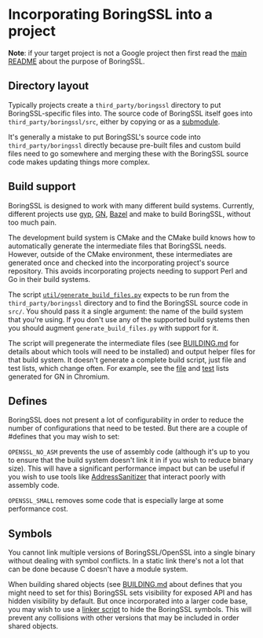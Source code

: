 # Incorporating BoringSSL into a project

**Note**: if your target project is not a Google project then first read the [main README](/README.md) about the purpose of BoringSSL.

## Directory layout

Typically projects create a `third_party/boringssl` directory to put BoringSSL-specific files into. The source code of BoringSSL itself goes into `third_party/boringssl/src`, either by copying or as a [submodule](https://git-scm.com/docs/git-submodule).

It's generally a mistake to put BoringSSL's source code into `third_party/boringssl` directly because pre-built files and custom build files need to go somewhere and merging these with the BoringSSL source code makes updating things more complex.

## Build support

BoringSSL is designed to work with many different build systems. Currently, different projects use [gyp](https://gyp.gsrc.io/), [GN](https://chromium.googlesource.com/chromium/src/+/master/tools/gn/docs/quick_start.md), [Bazel](http://bazel.io/) and make to build BoringSSL, without too much pain.

The development build system is CMake and the CMake build knows how to automatically generate the intermediate files that BoringSSL needs. However, outside of the CMake environment, these intermediates are generated once and checked into the incorporating project's source repository. This avoids incorporating projects needing to support Perl and Go in their build systems.

The script [`util/generate_build_files.py`](/util/generate_build_files.py) expects to be run from the `third_party/boringssl` directory and to find the BoringSSL source code in `src/`. You should pass it a single argument: the name of the build system that you're using. If you don't use any of the supported build systems then you should augment `generate_build_files.py` with support for it.

The script will pregenerate the intermediate files (see [BUILDING.md](/BUILDING.md) for details about which tools will need to be installed) and output helper files for that build system. It doesn't generate a complete build script, just file and test lists, which change often. For example, see the [file](https://code.google.com/p/chromium/codesearch#chromium/src/third_party/boringssl/BUILD.generated.gni) and [test](https://code.google.com/p/chromium/codesearch#chromium/src/third_party/boringssl/BUILD.generated_tests.gni) lists generated for GN in Chromium.

## Defines

BoringSSL does not present a lot of configurability in order to reduce the number of configurations that need to be tested. But there are a couple of #defines that you may wish to set:

`OPENSSL_NO_ASM` prevents the use of assembly code (although it's up to you to ensure that the build system doesn't link it in if you wish to reduce binary size). This will have a significant performance impact but can be useful if you wish to use tools like [AddressSanitizer](http://clang.llvm.org/docs/AddressSanitizer.html) that interact poorly with assembly code.

`OPENSSL_SMALL` removes some code that is especially large at some performance cost.

## Symbols

You cannot link multiple versions of BoringSSL/OpenSSL into a single binary without dealing with symbol conflicts. In a static link there's not a lot that can be done because C doesn't have a module system.

When building shared objects (see [BUILDING.md](/BUILDING.md) about defines that you might need to set for this) BoringSSL sets visibility for exposed API and has hidden visibility by default. But once incorporated into a larger code base, you may wish to use a [linker script](https://sourceware.org/binutils/docs/ld/Scripts.html) to hide the BoringSSL symbols. This will prevent any collisions with other versions that may be included in order shared objects.
